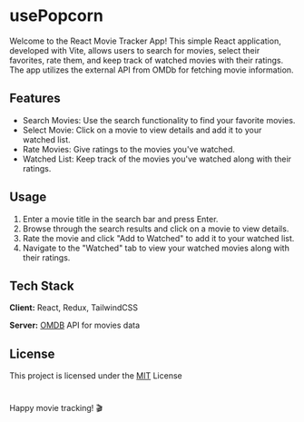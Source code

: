 
# usePopcorn

Welcome to the React Movie Tracker App! This simple React application, developed with Vite, allows users to search for movies, select their favorites, rate them, and keep track of watched movies with their ratings. The app utilizes the external API from OMDb for fetching movie information.


## Features

- Search Movies: Use the search functionality to find your favorite movies.
- Select Movie: Click on a movie to view details and add it to your watched list.
- Rate Movies: Give ratings to the movies you've watched.
- Watched List: Keep track of the movies you've watched along with their ratings.


## Usage

1. Enter a movie title in the search bar and press Enter.
2. Browse through the search results and click on a movie to view details.
3. Rate the movie and click "Add to Watched" to add it to your watched list.
4. Navigate to the "Watched" tab to view your watched movies along with their ratings.
## Tech Stack

**Client:** React, Redux, TailwindCSS

**Server:** [OMDB](https://www.omdbapi.com/) API for movies data


## License

This project is licensed under the [MIT](https://choosealicense.com/licenses/mit/) License


#

Happy movie tracking! 🎬

